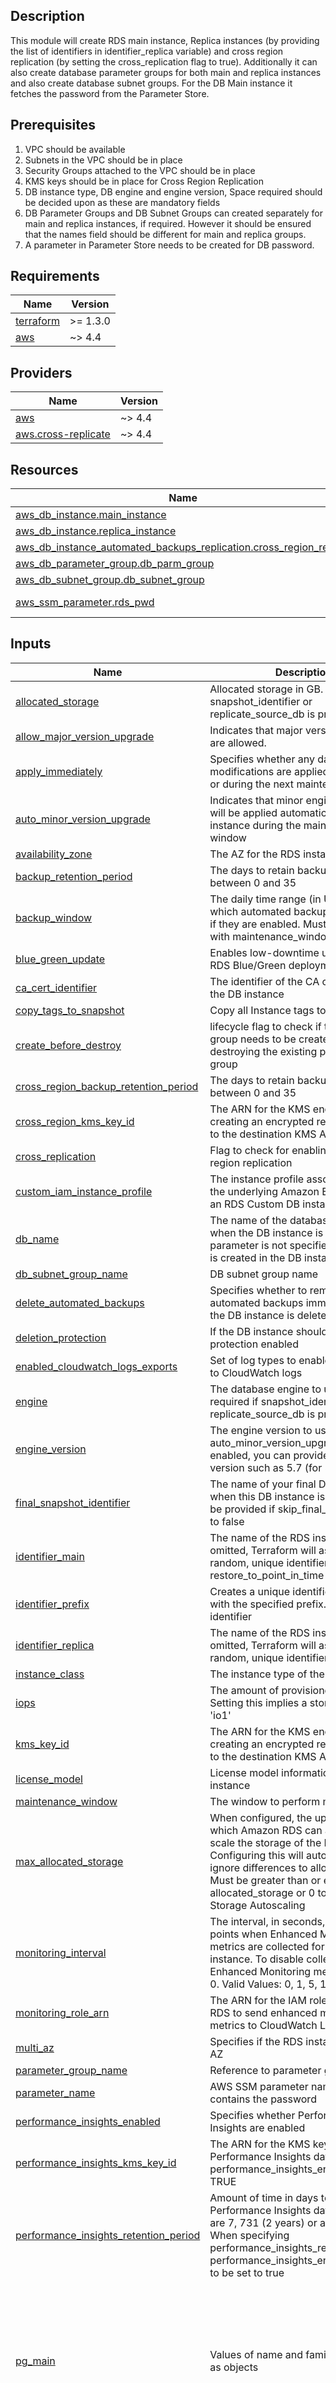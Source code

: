 ## Description

This module will create RDS main instance, Replica instances (by providing the list of identifiers in identifier_replica variable) and cross region replication (by setting the cross_replication flag to true). Additionally it can also create database parameter groups for both main and replica instances and also create database subnet groups. For the DB Main instance it fetches the password from the Parameter Store.

## Prerequisites

1.  VPC should be available
2.  Subnets in the VPC should be in place
3.  Security Groups attached to the VPC should be in place 
4.  KMS keys should be in place for Cross Region Replication
5.  DB instance type, DB engine and engine version, Space required should be decided upon as these are mandatory fields
6.  DB Parameter Groups and DB Subnet Groups can created separately for main and replica instances, if required. However it should be ensured that the names field should be different for main and replica groups.
7.  A parameter in Parameter Store needs to be created for DB password.

## Requirements

| Name | Version |
|------|---------|
| <a name="requirement_terraform"></a> [terraform](#requirement\_terraform) | >= 1.3.0 |
| <a name="requirement_aws"></a> [aws](#requirement\_aws) | ~> 4.4 |

## Providers

| Name | Version |
|------|---------|
| <a name="provider_aws"></a> [aws](#provider\_aws) | ~> 4.4 |
| <a name="provider_aws.cross-replicate"></a> [aws.cross-replicate](#provider\_aws.cross-replicate) | ~> 4.4 |


## Resources

| Name | Type |
|------|------|
| [aws_db_instance.main_instance](https://registry.terraform.io/providers/hashicorp/aws/latest/docs/resources/db_instance) | resource |
| [aws_db_instance.replica_instance](https://registry.terraform.io/providers/hashicorp/aws/latest/docs/resources/db_instance) | resource |
| [aws_db_instance_automated_backups_replication.cross_region_replica](https://registry.terraform.io/providers/hashicorp/aws/latest/docs/resources/db_instance_automated_backups_replication) | resource |
| [aws_db_parameter_group.db_parm_group](https://registry.terraform.io/providers/hashicorp/aws/latest/docs/resources/db_parameter_group) | resource |
| [aws_db_subnet_group.db_subnet_group](https://registry.terraform.io/providers/hashicorp/aws/latest/docs/resources/db_subnet_group) | resource |
| [aws_ssm_parameter.rds_pwd](https://registry.terraform.io/providers/hashicorp/aws/latest/docs/data-sources/ssm_parameter) | data source |

## Inputs

| Name | Description | Type | Default | Required |
|------|-------------|------|---------|:--------:|
| <a name="input_allocated_storage"></a> [allocated\_storage](#input\_allocated\_storage) | Allocated storage in GB. Not required snapshot\_identifier or replicate\_source\_db is provided | `number` | n/a | yes |
| <a name="input_allow_major_version_upgrade"></a> [allow\_major\_version\_upgrade](#input\_allow\_major\_version\_upgrade) | Indicates that major version upgrades are allowed. | `bool` | `false` | no |
| <a name="input_apply_immediately"></a> [apply\_immediately](#input\_apply\_immediately) | Specifies whether any database modifications are applied immediately, or during the next maintenance window | `bool` | `false` | no |
| <a name="input_auto_minor_version_upgrade"></a> [auto\_minor\_version\_upgrade](#input\_auto\_minor\_version\_upgrade) | Indicates that minor engine upgrades will be applied automatically to the DB instance during the maintenance window | `bool` | `true` | no |
| <a name="input_availability_zone"></a> [availability\_zone](#input\_availability\_zone) | The AZ for the RDS instance | `list(string)` | `[]` | no |
| <a name="input_backup_retention_period"></a> [backup\_retention\_period](#input\_backup\_retention\_period) | The days to retain backups for. Must be between 0 and 35 | `number` | `7` | no |
| <a name="input_backup_window"></a> [backup\_window](#input\_backup\_window) | The daily time range (in UTC) during which automated backups are created if they are enabled. Must not overlap with maintenance\_window | `string` | `"00:00-01:00"` | no |
| <a name="input_blue_green_update"></a> [blue\_green\_update](#input\_blue\_green\_update) | Enables low-downtime updates using RDS Blue/Green deployments | `bool` | `false` | no |
| <a name="input_ca_cert_identifier"></a> [ca\_cert\_identifier](#input\_ca\_cert\_identifier) | The identifier of the CA certificate for the DB instance | `string` | `null` | no |
| <a name="input_copy_tags_to_snapshot"></a> [copy\_tags\_to\_snapshot](#input\_copy\_tags\_to\_snapshot) | Copy all Instance tags to snapshots | `bool` | `false` | no |
| <a name="input_create_before_destroy"></a> [create\_before\_destroy](#input\_create\_before\_destroy) | lifecycle flag to check if the parameter group needs to be created before destroying the existing parameter group | `bool` | `true` | no |
| <a name="input_cross_region_backup_retention_period"></a> [cross\_region\_backup\_retention\_period](#input\_cross\_region\_backup\_retention\_period) | The days to retain backups for. Must be between 0 and 35 | `number` | `7` | no |
| <a name="input_cross_region_kms_key_id"></a> [cross\_region\_kms\_key\_id](#input\_cross\_region\_kms\_key\_id) | The ARN for the KMS encryption key. If creating an encrypted replica, set this to the destination KMS ARN | `string` | `null` | no |
| <a name="input_cross_replication"></a> [cross\_replication](#input\_cross\_replication) | Flag to check for enabling the cross region replication | `bool` | `false` | no |
| <a name="input_custom_iam_instance_profile"></a> [custom\_iam\_instance\_profile](#input\_custom\_iam\_instance\_profile) | The instance profile associated with the underlying Amazon EC2 instance of an RDS Custom DB instance | `string` | `null` | no |
| <a name="input_db_name"></a> [db\_name](#input\_db\_name) | The name of the database to create when the DB instance is created. If this parameter is not specified, no database is created in the DB instance | `string` | `null` | no |
| <a name="input_db_subnet_group_name"></a> [db\_subnet\_group\_name](#input\_db\_subnet\_group\_name) | DB subnet group name | `string` | `null` | no |
| <a name="input_delete_automated_backups"></a> [delete\_automated\_backups](#input\_delete\_automated\_backups) | Specifies whether to remove automated backups immediately after the DB instance is deleted | `bool` | `false` | no |
| <a name="input_deletion_protection"></a> [deletion\_protection](#input\_deletion\_protection) | If the DB instance should have deletion protection enabled | `bool` | `true` | no |
| <a name="input_enabled_cloudwatch_logs_exports"></a> [enabled\_cloudwatch\_logs\_exports](#input\_enabled\_cloudwatch\_logs\_exports) | Set of log types to enable for exporting to CloudWatch logs | `list(string)` | `[]` | no |
| <a name="input_engine"></a> [engine](#input\_engine) | The database engine to use. Not required if snapshot\_identifier or replicate\_source\_db is provided | `string` | n/a | yes |
| <a name="input_engine_version"></a> [engine\_version](#input\_engine\_version) | The engine version to use. If auto\_minor\_version\_upgrade is enabled, you can provide a prefix of the version such as 5.7 (for 5.7.10) | `string` | n/a | yes |
| <a name="input_final_snapshot_identifier"></a> [final\_snapshot\_identifier](#input\_final\_snapshot\_identifier) | The name of your final DB snapshot when this DB instance is deleted. Must be provided if skip\_final\_snapshot is set to false | `string` | `null` | no |
| <a name="input_identifier_main"></a> [identifier\_main](#input\_identifier\_main) | The name of the RDS instance, if omitted, Terraform will assign a random, unique identifier. Required if restore\_to\_point\_in\_time is specified. | `string` | `null` | no |
| <a name="input_identifier_prefix"></a> [identifier\_prefix](#input\_identifier\_prefix) | Creates a unique identifier beginning with the specified prefix. Conflicts with identifier | `string` | `"Terraform-RDS"` | no |
| <a name="input_identifier_replica"></a> [identifier\_replica](#input\_identifier\_replica) | The name of the RDS instance, if omitted, Terraform will assign a random, unique identifier | `list(string)` | `[]` | no |
| <a name="input_instance_class"></a> [instance\_class](#input\_instance\_class) | The instance type of the RDS instance | `string` | n/a | yes |
| <a name="input_iops"></a> [iops](#input\_iops) | The amount of provisioned IOPS. Setting this implies a storage\_type of 'io1' | `string` | `"0"` | no |
| <a name="input_kms_key_id"></a> [kms\_key\_id](#input\_kms\_key\_id) | The ARN for the KMS encryption key. If creating an encrypted replica, set this to the destination KMS ARN | `string` | `null` | no |
| <a name="input_license_model"></a> [license\_model](#input\_license\_model) | License model information for the DB instance | `string` | `null` | no |
| <a name="input_maintenance_window"></a> [maintenance\_window](#input\_maintenance\_window) | The window to perform maintenance in | `string` | `"sun:08:00-sun:12:00"` | no |
| <a name="input_max_allocated_storage"></a> [max\_allocated\_storage](#input\_max\_allocated\_storage) | When configured, the upper limit to which Amazon RDS can automatically scale the storage of the DB instance. Configuring this will automatically ignore differences to allocated\_storage. Must be greater than or equal to allocated\_storage or 0 to disable Storage Autoscaling | `number` | `0` | no |
| <a name="input_monitoring_interval"></a> [monitoring\_interval](#input\_monitoring\_interval) | The interval, in seconds, between points when Enhanced Monitoring metrics are collected for the DB instance. To disable collecting Enhanced Monitoring metrics, specify 0. Valid Values: 0, 1, 5, 10, 15, 30, 60 | `number` | `0` | no |
| <a name="input_monitoring_role_arn"></a> [monitoring\_role\_arn](#input\_monitoring\_role\_arn) | The ARN for the IAM role that permits RDS to send enhanced monitoring metrics to CloudWatch Logs | `string` | `null` | no |
| <a name="input_multi_az"></a> [multi\_az](#input\_multi\_az) | Specifies if the RDS instance is multi-AZ | `bool` | `false` | no |
| <a name="input_parameter_group_name"></a> [parameter\_group\_name](#input\_parameter\_group\_name) | Reference to parameter group | `string` | `null` | no |
| <a name="input_parameter_name"></a> [parameter\_name](#input\_parameter\_name) | AWS SSM parameter name which contains the password | `string` | n/a | yes |
| <a name="input_performance_insights_enabled"></a> [performance\_insights\_enabled](#input\_performance\_insights\_enabled) | Specifies whether Performance Insights are enabled | `bool` | `false` | no |
| <a name="input_performance_insights_kms_key_id"></a> [performance\_insights\_kms\_key\_id](#input\_performance\_insights\_kms\_key\_id) | The ARN for the KMS key to encrypt Performance Insights data. Required if performance\_insights\_enabled is set to TRUE | `string` | `null` | no |
| <a name="input_performance_insights_retention_period"></a> [performance\_insights\_retention\_period](#input\_performance\_insights\_retention\_period) | Amount of time in days to retain Performance Insights data. Valid values are 7, 731 (2 years) or a multiple of 31. When specifying performance\_insights\_retention\_period, performance\_insights\_enabled needs to be set to true | `number` | `7` | no |
| <a name="input_pg_main"></a> [pg\_main](#input\_pg\_main) | Values of name and family are passed as objects | <pre>object({ main = optional (object({<br>                                family        = optional(string, null)<br>                                name          = optional(string, null)<br>                                db_parameters = optional(list(object(<br>                                { name = optional(string, null)<br>                                  value = optional(string, null)}<br>                                )), [{<br>                                        name  = null<br>                                        value = null<br>                                    }])<br>                             }),{})})</pre> | <pre>{<br>  "main": {<br>    "db_parameters": [<br>      {<br>        "name": null,<br>        "value": null<br>      }<br>    ],<br>    "family": null,<br>    "name": null<br>  }<br>}</pre> | no |
| <a name="input_pg_replica"></a> [pg\_replica](#input\_pg\_replica) | Values of name and family are passed as objects | <pre>object({ replica = optional (object({<br>                                family        = optional(string, null)<br>                                name          = optional(string, null)<br>                                db_parameters = optional(list(object(<br>                                { name = optional(string, null)<br>                                  value = optional(string, null)}<br>                                )), [{<br>                                        name  = null<br>                                        value = null<br>                                    }])<br>                             }),{})})</pre> | <pre>{<br>  "replica": {<br>    "db_parameters": [<br>      {<br>        "name": null,<br>        "value": null<br>      }<br>    ],<br>    "family": null,<br>    "name": null<br>  }<br>}</pre> | no |
| <a name="input_port"></a> [port](#input\_port) | The port on which the DB accepts connections | `number` | `null` | no |
| <a name="input_publicly_accessible"></a> [publicly\_accessible](#input\_publicly\_accessible) | Flag to check if instance is publicly accessible | `bool` | `false` | no |
| <a name="input_replica_mode"></a> [replica\_mode](#input\_replica\_mode) | Specifies whether the replica is in either mounted or open-read-only mode. SUPPORTED BY ORACLE INSTANCES ONLY | `string` | `"open-read-only"` | no |
| <a name="input_replicate_source_db"></a> [replicate\_source\_db](#input\_replicate\_source\_db) | Specifies that this resource is a Replicate database, and to use this value as the source database | `string` | `null` | no |
| <a name="input_sg_main"></a> [sg\_main](#input\_sg\_main) | values to be passed for main subnet group creation | <pre>object({ main = optional(object({<br>                            subnet_group_name   = optional(string, null)<br>                            subnet_ids          = optional(list(string), null)<br>                        }))})</pre> | <pre>{<br>  "main": {<br>    "subnet_group_name": null,<br>    "subnet_ids": []<br>  }<br>}</pre> | no |
| <a name="input_sg_replica"></a> [sg\_replica](#input\_sg\_replica) | values to be passed for replica subnet group creation | <pre>object({ replica = optional(object({<br>                        subnet_group_name   = optional(string, null)<br>                        subnet_ids          = optional(list(string), null)<br>                    }))})</pre> | <pre>{<br>  "replica": {<br>    "subnet_group_name": null,<br>    "subnet_ids": []<br>  }<br>}</pre> | no |
| <a name="input_skip_final_snapshot"></a> [skip\_final\_snapshot](#input\_skip\_final\_snapshot) | Determines whether a final DB snapshot is created before the DB instance is deleted | `bool` | `false` | no |
| <a name="input_snapshot_identifier"></a> [snapshot\_identifier](#input\_snapshot\_identifier) | Specifies whether or not to create this database from a snapshot | `string` | `null` | no |
| <a name="input_storage_encrypted"></a> [storage\_encrypted](#input\_storage\_encrypted) | Specifies whether the DB instance is encrypted | `bool` | `true` | no |
| <a name="input_storage_type"></a> [storage\_type](#input\_storage\_type) | One of 'standard' (magnetic), 'gp2' (general purpose SSD), 'gp3' (general purpose SSD that needs iops independently) or 'io1' (provisioned IOPS SSD) | `string` | `"io1"` | no |
| <a name="input_tags"></a> [tags](#input\_tags) | Tags to be associated to the DynamoDB table | `map(string)` | n/a | yes |
| <a name="input_username"></a> [username](#input\_username) | Username for the master DB user. Cannot be specified for a replica. Not required if snapshot\_identifier or replicate\_source\_db is provided | `string` | `null` | no |
| <a name="input_vpc_security_group_ids"></a> [vpc\_security\_group\_ids](#input\_vpc\_security\_group\_ids) | List of VPC security groups to associate | `list(string)` | `[]` | no |

## Outputs

| Name | Description |
|------|-------------|
| <a name="output_cross_region_replica_arn"></a> [cross\_region\_replica\_arn](#output\_cross\_region\_replica\_arn) | The ARN of the cross region replica |
| <a name="output_main_address"></a> [main\_address](#output\_main\_address) | The hostname of the main RDS instance |
| <a name="output_main_arn"></a> [main\_arn](#output\_main\_arn) | The ARN of the main RDS instance |
| <a name="output_main_availability_zone"></a> [main\_availability\_zone](#output\_main\_availability\_zone) | The availability zone of the main instance |
| <a name="output_main_endpoint"></a> [main\_endpoint](#output\_main\_endpoint) | The connection endpoint in address:port format |
| <a name="output_main_hosted_zone_id"></a> [main\_hosted\_zone\_id](#output\_main\_hosted\_zone\_id) | The canonical hosted zone ID of the main DB instance (to be used in a Route 53 Alias record) |
| <a name="output_main_id"></a> [main\_id](#output\_main\_id) | The RDS main instance ID |
| <a name="output_main_resource_id"></a> [main\_resource\_id](#output\_main\_resource\_id) | The RDS Resource ID of main instance |
| <a name="output_replica_address"></a> [replica\_address](#output\_replica\_address) | The hostname of the replica RDS instance |
| <a name="output_replica_arn"></a> [replica\_arn](#output\_replica\_arn) | The ARN of the replica RDS instance |
| <a name="output_replica_availability_zone"></a> [replica\_availability\_zone](#output\_replica\_availability\_zone) | The availability zone of the replica instance |
| <a name="output_replica_endpoint"></a> [replica\_endpoint](#output\_replica\_endpoint) | The connection endpoint in address:port format |
| <a name="output_replica_hosted_zone_id"></a> [replica\_hosted\_zone\_id](#output\_replica\_hosted\_zone\_id) | The canonical hosted zone ID of the replica DB instance (to be used in a Route 53 Alias record) |
| <a name="output_replica_id"></a> [replica\_id](#output\_replica\_id) | The RDS replica instance ID |
| <a name="output_replica_resource_id"></a> [replica\_resource\_id](#output\_replica\_resource\_id) | The RDS Resource ID of replica instance |

## Modules

| Name | Source | Version |
|------|--------|---------|
| <a name="module_create_rds"></a> [create\_rds](#module\_create\_rds) | ../../../rds | n/a |

```
provider "aws" {
  region = "us-west-2"
}

provider "aws" {
  region  = "ap-south-1"
  alias   = "cross-replicate"
}

module "create_rds" {
    source = "../RDS_Combined"

    providers = {
        aws.cross-replicate = aws.cross-replicate
    }
    # ### parameter group for mysql
    # pg_main                               = {
    #                                             "family"    = "mysql5.7"
    #                                             "name"      = "rds-mysqlpg"
    #                                             "temp_key"  = "pg_main"
    #                                             "db_parameters" = [{
    #                                                                         "name"  = "character_set_server"
    #                                                                         "value" = "utf8"
    #                                                                     },
    #                                                                     {
    #                                                                         "name"  = "character_set_client"
    #                                                                         "value" = "utf8"
    #                                                                     }]
    #                                         }

    ### parameter group for postgres
    # pg_main                               = {"main" = {
    #                                             "family"    = "postgres13"
    #                                             "name"      = "rds-postgrespg-main"
    #                                             "temp_key"  = "pg_main"
    #                                             "db_parameters"  = [{
    #                                                                     "name"  = "log_connections"
    #                                                                     "value" = "1"
    #                                                                 }]
    #                                         }}

    # pg_replica                            = {"replica" = {
    #                                             "family"    = "postgres13"
    #                                             "name"      = "rds-postgrespg-replica"
    #                                             "temp_key"  = "pg_main"
    #                                             "db_parameters"  = [{
    #                                                                     "name"  = "log_connections"
    #                                                                     "value" = "1"
    #                                                                 }]
    #                                         }}

    # # use_pg_main                           = false 
    # sg_main                               = {"main" = {
    #                                             "subnet_group_name"     = "test-subnet-main"
    #                                             "subnet_ids"            = ["subnet-0860766f6f5764cfb", "subnet-0c44cc0354fb5380a"]
    #                                             "temp_key"              = "sg_main"
    #                                         }}

    allocated_storage                     = 10
    allow_major_version_upgrade           = false
    apply_immediately                     = true
    auto_minor_version_upgrade            = true
    availability_zone                     = ["us-west-2b", "us-west-2c"]
    backup_retention_period               = 2
    backup_window                         = "00:00-01:00"
    blue_green_update                     = false
    db_name                               = "test_db"

    delete_automated_backups              = true
    deletion_protection                   = false

    # ### Values for mysql
    # enabled_cloudwatch_logs_exports       = ["error","slowquery"]
    # engine                                = "mysql"
    # engine_version                        = "5.7"

    ### Values for postgres
    enabled_cloudwatch_logs_exports       = ["postgresql","upgrade"]
    engine                                = "postgres"
    engine_version                        = "13.4"

    identifier_main                       = "test-main"
    identifier_prefix                     = "Terraform-RDS"
    instance_class                        = "db.t3.micro"
    maintenance_window                    = "sun:08:00-sun:12:00"
    max_allocated_storage                 = 25
    multi_az                              = false
    parameter_name                        = "db_user1"
    performance_insights_enabled          = false
    performance_insights_retention_period = 7

    port                                  = 3306
    publicly_accessible                   = false
    skip_final_snapshot                   = true
    final_snapshot_identifier             = "test-final-snapshot"
    storage_encrypted                     = true
    storage_type                          = "gp2"

    tags = {
        "CreatedBy": "Terraform",
        "Environment": "Testing",
        "name": "P03_Sachin",
        "owner": "",
        "pid": "P03",
        "prj-name": "AWS GDS CIL Team"
    }
    username                              = "user1"
    vpc_security_group_ids                = ["sg-0022e1a6614303a6a", "sg-0750fb0777cf9735b"]

    # create_replica_instance               = true
    identifier_replica                    = ["replica-1"]
    cross_replication                     = true
    cross_region_kms_key_id               = "arn:aws:kms:ap-south-1:239312700453:key/0d3f0046-542a-40bf-81b1-6d916adb3424"
    cross_region_backup_retention_period  = 10

}

```